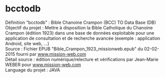# bcctodb
Définition "bcctodb" : Bible Chanoine Crampon (BCC) TO Data Base (DB)
<br>
Objectif du projet : Mettre à disposition la Bible Catholique du Chanoine Crampon (édition 1923) dans une base de données exploitable pour une application de consultation et de recherche avancée (exemple : application Android, site web, ...)
<br>
Source : Fichier EPUB "Bible_Crampon_1923_missionweb.epub" du 02-02-2015 fourni par www.mission-web.com
<br>
Détail source : édition numérique/relecture et vérifications par Jean-Marie WEBER pour www.mission-web.com
<br>
Language du projet : JAVA
